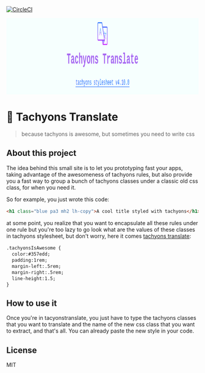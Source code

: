 [![CircleCI](https://circleci.com/gh/tachyons-toolbox/tachyons-translate.svg?style=svg)](https://circleci.com/gh/tachyons-toolbox/tachyons-translate)

<p align="center">
   <img src="https://github.com/tachyons-toolbox/tachyons-translate/blob/master/img/TachyonsTranslateLogo.png" height="200"/>
</p>

#  :twisted_rightwards_arrows:  Tachyons Translate
> because tachyons is awesome, but sometimes you need to write css


## About this project

The idea behind this small site is to let you prototyping fast your apps, taking
advantage of the awesomeness of tachyons rules, but also provide you a fast way
to group a bunch of tachyons classes under a classic old css class, for when you
need it.

So for example, you just wrote this code:
```html
<h1 class="blue pa3 mh2 lh-copy">A cool title styled with tachyons</h1>
```

at some point, you realize that you want to encapsulate all these rules under
one rule but you're too lazy to go look what are the values of these classes in
tachyons stylesheet, but don't worry, here it comes [tachyons translate](http://tachyonstranslate.xyz/):

```
.tachyonsIsAwesome { 
  color:#357edd;
  padding:1rem;
  margin-left:.5rem;
  margin-right:.5rem;
  line-height:1.5; 
}
```


## How to use it

Once you're in tacyonstranslate, you just have to type the tachyons classes that
you want to translate and the name of the new css class that you want to
extract, and that's all.
You can already paste the new style in your code.

## License
MIT
